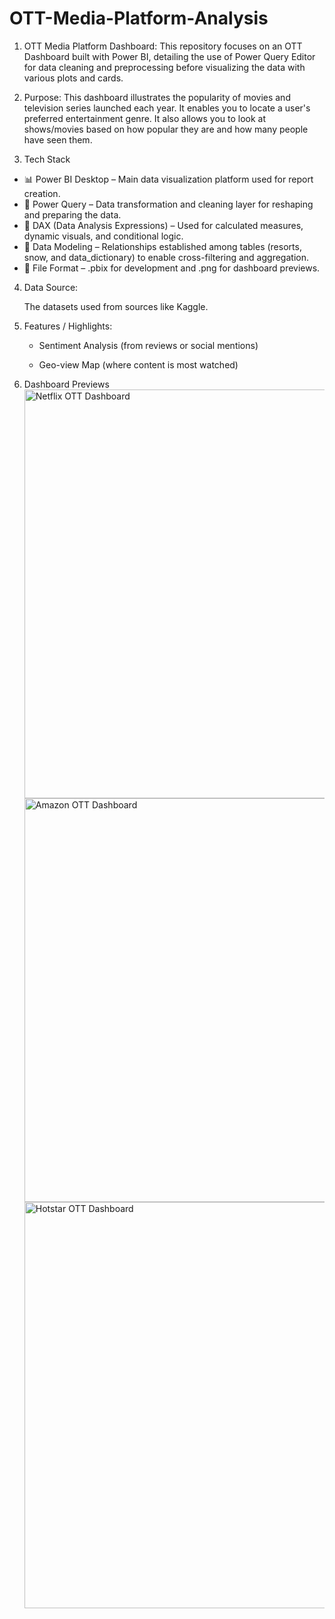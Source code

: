 # OTT-Media-Platform-Analysis
 
1. OTT Media Platform Dashboard: This repository focuses on an OTT Dashboard built with Power BI, detailing the use of Power Query Editor for data cleaning and preprocessing before visualizing the data with various plots and cards.

2. Purpose: This dashboard illustrates the popularity of movies and television series launched each year. It enables you to locate a user's preferred entertainment genre. It also allows you to look at shows/movies based on how popular they are and how many people have seen them.

3. Tech Stack
* 📊 Power BI Desktop – Main data visualization platform used for report creation.
* 📂 Power Query – Data transformation and cleaning layer for reshaping and preparing the data.
* 🧠 DAX (Data Analysis Expressions) – Used for calculated measures, dynamic visuals, and conditional logic.
* 📝 Data Modeling – Relationships established among tables (resorts, snow, and data_dictionary) to enable cross-filtering and aggregation.
* 📁 File Format – .pbix for development and .png for dashboard previews.

4. Data Source:

    The datasets used from sources like Kaggle.
   
5. Features / Highlights:

    * Sentiment Analysis (from reviews or social mentions)
   
    * Geo-view Map (where content is most watched)
  
6. Dashboard Previews
   <img width="1166" height="654" alt="Netflix OTT Dashboard" src="https://github.com/user-attachments/assets/83b6daa9-5396-45e8-9085-1df6dddd62fa" />
   <img width="1158" height="646" alt="Amazon OTT Dashboard" src="https://github.com/user-attachments/assets/3645e9a1-437f-4b31-95cd-384554a04609" />
   <img width="1166" height="650" alt="Hotstar OTT Dashboard" src="https://github.com/user-attachments/assets/d697a358-c2db-45e5-9134-fbe429404ad6" />



